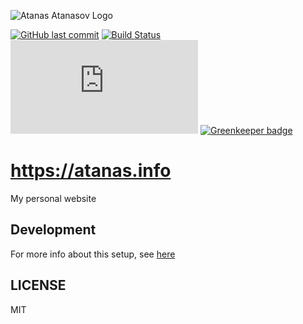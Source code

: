 ![Atanas Atanasov Logo](https://github.com/scriptex/atanas.info/blob/master/icons/icon-512x512.png)

[![GitHub last commit](https://img.shields.io/github/last-commit/scriptex/atanas.info.svg)](https://github.com/scriptex/atanas.info/commits/master)
[![Build Status](https://travis-ci.org/scriptex/atanas.info.svg?branch=master)](https://travis-ci.org/scriptex/atanas.info)
[![Analytics](https://ga-beacon.appspot.com/UA-83446952-1/github.com/scriptex/atanas.info/README.md)](https://github.com/scriptex/atanas.info/)
[![Greenkeeper badge](https://badges.greenkeeper.io/scriptex/atanas.info.svg)](https://greenkeeper.io/)

# https://atanas.info

My personal website

## Development

For more info about this setup, see [here](https://github.com/scriptex/webpack-mpa)

## LICENSE

MIT
